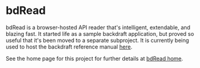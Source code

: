 # bdRead 

bdRead is a browser-hosted API reader that's intelligent, extendable, and blazing fast. It started life as a sample
backdraft application, but proved so useful that it's been moved to a separate subproject. It is currently being used to
host the backdraft reference manual [here](http://docder.altoviso.com/docder.html?doc=/docs/com.altoviso.backdraft.api.ref.js).

See the home page for this project for further details at [bdRead home](http://bdframework.org/bdRead/index.html).


